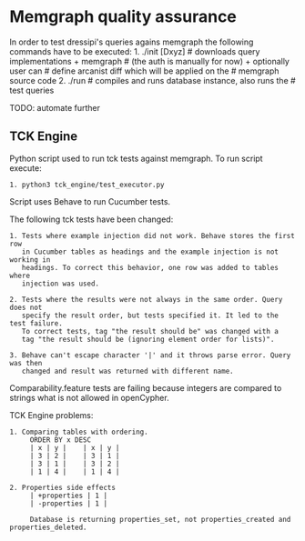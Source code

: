 # Memgraph quality assurance

In order to test dressipi's queries agains memgraph the following commands have
to be executed:
    1. ./init [Dxyz] # downloads query implementations + memgraph
                     # (the auth is manually for now) + optionally user can
                     # define arcanist diff which will be applied on the
                     # memgraph source code
    2. ./run         # compiles and runs database instance, also runs the
                     # test queries

TODO: automate further

## TCK Engine

Python script used to run tck tests against memgraph. To run script execute:

    1. python3 tck_engine/test_executor.py

Script uses Behave to run Cucumber tests.

The following tck tests have been changed:

    1. Tests where example injection did not work. Behave stores the first row
       in Cucumber tables as headings and the example injection is not working in
       headings. To correct this behavior, one row was added to tables where
       injection was used.

    2. Tests where the results were not always in the same order. Query does not
       specify the result order, but tests specified it. It led to the test failure.
       To correct tests, tag "the result should be" was changed with a
       tag "the result should be (ignoring element order for lists)".

    3. Behave can't escape character '|' and it throws parse error. Query was then
       changed and result was returned with different name.

Comparability.feature tests are failing because integers are compared to strings
what is not allowed in openCypher.

TCK Engine problems:

    1. Comparing tables with ordering.
         ORDER BY x DESC
         | x | y |    | x | y |
         | 3 | 2 |    | 3 | 1 |
         | 3 | 1 |    | 3 | 2 |
         | 1 | 4 |    | 1 | 4 |

    2. Properties side effects
         | +properties | 1 |
         | -properties | 1 |

         Database is returning properties_set, not properties_created and properties_deleted.
